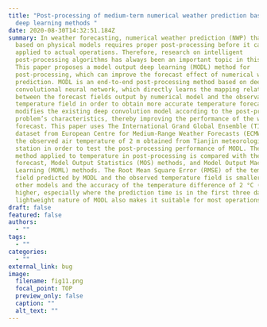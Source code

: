 ```yaml
---
title: "Post-processing of medium-term numerical weather prediction based on
  deep learning methods "
date: 2020-08-30T14:32:51.184Z
summary: In weather forecasting, numerical weather prediction (NWP) that is
  based on physical models requires proper post-processing before it can be
  applied to actual operations. Therefore, research on intelligent
  post-processing algorithms has always been an important topic in this field.
  This paper proposes a model output deep learning (MODL) method for
  post-processing, which can improve the forecast effect of numerical weather
  prediction. MODL is an end-to-end post-processing method based on deep
  convolutional neural network, which directly learns the mapping relationship
  between the forecast fields output by numerical model and the observation
  temperature field in order to obtain more accurate temperature forecasts. MODL
  modifies the existing deep convolution model according to the post-processing
  problem’s characteristics, thereby improving the performance of the weather
  forecast. This paper uses The International Grand Global Ensemble (TIGGE)
  dataset from European Centre for Medium-Range Weather Forecasts (ECMWF) and
  the observed air temperature of 2 m obtained from Tianjin meteorological
  station in order to test the post-processing performance of MODL. The MODL
  method applied to temperature in post-processing is compared with the ECMWF
  forecast, Model Output Statistics (MOS) methods, and Model Output Machine
  Learning (MOML) methods. The Root Mean Square Error (RMSE) of the temperature
  field predicted by MODL and the observed temperature field is smaller than the
  other models and the accuracy of the temperature difference of 2 °C (Acc) is
  higher, especially where the prediction time is in the first three days. The
  lightweight nature of MODL also makes it suitable for most operations
draft: false
featured: false
authors:
  - ""
tags:
  - ""
categories:
  - ""
external_link: bug
image:
  filename: fig11.png
  focal_point: TOP
  preview_only: false
  caption: ""
  alt_text: ""
---
```

